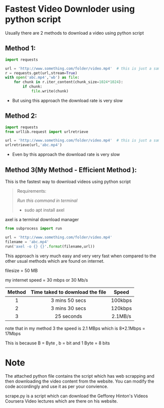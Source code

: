 # Fastest Video Downloder using python script

Usually there are 2 methods to download a video using python script 

## Method 1:

```python
import requests

url = 'http://www.something.com/folder/video.mp4'  # this is just a sample url
r = requests.get(url,stream=True)
with open('abc.mp4','wb') as file:
    for chunk in r.iter_content(chunk_size=1024*1024):
        if chunk:
            file.write(chunk)
```
- But using this approach the download rate is very slow

## Method 2:

```python
import requests
from urllib.request import urlretrieve

url = 'http://www.something.com/folder/video.mp4'  # this is just a sample url
urlretrieve(url,'abc.mp4')
```
- Even by this approach the download rate is very slow

## Method 3(My Method - Efficient Method ):

This is the fastest way to download videos using python script

> Requirements:
> 
> _Run this command in terminal_ 
> - sudo apt install axel

axel is a terminal download manager 

```python
from subprocess import run

url = 'http://www.something.com/folder/video.mp4'
filename = 'abc.mp4'
run('axel -o {} {}'.format(filename,url))
```

This approach is very much easy and very very fast when compared to the other usual methods which are found on internet.

filesize = 50 MB

my internet speed = 30 mbps or 30 Mb/s

|Method|Time taked to download the file|Speed|
|:----:|:-----------------------------:|:---:|
|1|3 mins 50 secs|100kbps|
|2|3 mins 30 secs|120kbps|
|3|25 seconds|2.1MB/s|

note that in my method 3 the speed is 2.1 MBps which is 8*2.1Mbps = 17Mbps

This is because B = Byte , b = bit and 1 Byte = 8 bits

# Note

The attached python file contains the script which has web scrapping and then downloading the video content from the website. You can modify the code accordingly and use it as per your convience.

scrape.py is a script which can download the Gefforey Hinton's Videos Coursera Video lectures which are there on his website.